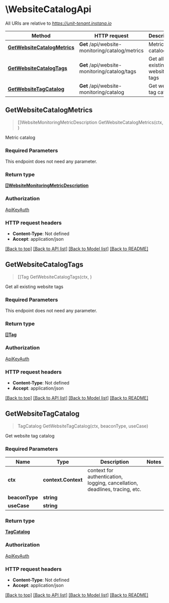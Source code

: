 # \WebsiteCatalogApi

All URIs are relative to *https://unit-tenant.instana.io*

Method | HTTP request | Description
------------- | ------------- | -------------
[**GetWebsiteCatalogMetrics**](WebsiteCatalogApi.md#GetWebsiteCatalogMetrics) | **Get** /api/website-monitoring/catalog/metrics | Metric catalog
[**GetWebsiteCatalogTags**](WebsiteCatalogApi.md#GetWebsiteCatalogTags) | **Get** /api/website-monitoring/catalog/tags | Get all existing website tags
[**GetWebsiteTagCatalog**](WebsiteCatalogApi.md#GetWebsiteTagCatalog) | **Get** /api/website-monitoring/catalog | Get website tag catalog



## GetWebsiteCatalogMetrics

> []WebsiteMonitoringMetricDescription GetWebsiteCatalogMetrics(ctx, )

Metric catalog

### Required Parameters

This endpoint does not need any parameter.

### Return type

[**[]WebsiteMonitoringMetricDescription**](WebsiteMonitoringMetricDescription.md)

### Authorization

[ApiKeyAuth](../README.md#ApiKeyAuth)

### HTTP request headers

- **Content-Type**: Not defined
- **Accept**: application/json

[[Back to top]](#) [[Back to API list]](../README.md#documentation-for-api-endpoints)
[[Back to Model list]](../README.md#documentation-for-models)
[[Back to README]](../README.md)


## GetWebsiteCatalogTags

> []Tag GetWebsiteCatalogTags(ctx, )

Get all existing website tags

### Required Parameters

This endpoint does not need any parameter.

### Return type

[**[]Tag**](Tag.md)

### Authorization

[ApiKeyAuth](../README.md#ApiKeyAuth)

### HTTP request headers

- **Content-Type**: Not defined
- **Accept**: application/json

[[Back to top]](#) [[Back to API list]](../README.md#documentation-for-api-endpoints)
[[Back to Model list]](../README.md#documentation-for-models)
[[Back to README]](../README.md)


## GetWebsiteTagCatalog

> TagCatalog GetWebsiteTagCatalog(ctx, beaconType, useCase)

Get website tag catalog

### Required Parameters


Name | Type | Description  | Notes
------------- | ------------- | ------------- | -------------
**ctx** | **context.Context** | context for authentication, logging, cancellation, deadlines, tracing, etc.
**beaconType** | **string**|  | 
**useCase** | **string**|  | 

### Return type

[**TagCatalog**](TagCatalog.md)

### Authorization

[ApiKeyAuth](../README.md#ApiKeyAuth)

### HTTP request headers

- **Content-Type**: Not defined
- **Accept**: application/json

[[Back to top]](#) [[Back to API list]](../README.md#documentation-for-api-endpoints)
[[Back to Model list]](../README.md#documentation-for-models)
[[Back to README]](../README.md)

